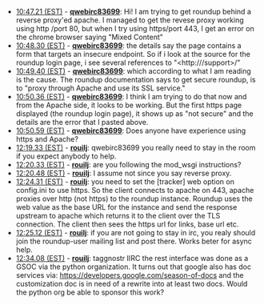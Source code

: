* <a href="#10:47.21" id="10:47.21">10:47.21 (EST)</a> - __[qwebirc83699](https://github.com/qwebirc83699)__: Hi! I am trying to get roundup behind a reverse proxy'ed apache. I managed to get the revese proxy working using http /port 80, but when I try using https/port 443, I get an error on the chrome browser saying "Mixed Content"
* <a href="#10:48.30" id="10:48.30">10:48.30 (EST)</a> - __[qwebirc83699](https://github.com/qwebirc83699)__: the details say the page contains a form that targets an insecure endpoint. So if i look at the source for the roundup login page, i see several references to "<http://<ip>/support>/"
* <a href="#10:49.40" id="10:49.40">10:49.40 (EST)</a> - __[qwebirc83699](https://github.com/qwebirc83699)__: which according to what I am reading is the cause. The roundup documentation says to get secure roundup, is to "proxy through Apache and use its SSL service."
* <a href="#10:50.36" id="10:50.36">10:50.36 (EST)</a> - __[qwebirc83699](https://github.com/qwebirc83699)__: I think I am trying to do that now and from the Apache side, it looks to be working. But the first https page displayed (the roundup login page), it shows up as "not secure" and the details are the error that I pasted above.
* <a href="#10:50.59" id="10:50.59">10:50.59 (EST)</a> - __[qwebirc83699](https://github.com/qwebirc83699)__: Does anyone have experience using https and Apache?
* <a href="#12:19.33" id="12:19.33">12:19.33 (EST)</a> - __[rouilj](https://github.com/rouilj)__: qwebirc83699 you really need to stay in the room if you expect anybody to help.
* <a href="#12:20.33" id="12:20.33">12:20.33 (EST)</a> - __[rouilj](https://github.com/rouilj)__: are you following the mod_wsgi instructions?
* <a href="#12:20.48" id="12:20.48">12:20.48 (EST)</a> - __[rouilj](https://github.com/rouilj)__: I assume not since you say reverse proxy.
* <a href="#12:24.31" id="12:24.31">12:24.31 (EST)</a> - __[rouilj](https://github.com/rouilj)__: you need to set the [tracker] web option on config.ini to use https. So the client connects to apache on 443, apache proxies over http (not https) to the roundup instance. Roundup uses the web value as the base URL for the instance and send the response upstream to apache which returns it to the client over the TLS connection. The client then sees the https url for links, base url etc.
* <a href="#12:25.12" id="12:25.12">12:25.12 (EST)</a> - __[rouilj](https://github.com/rouilj)__: if you are not going to stay in irc, you realy should join the roundup-user mailing list and post there. Works beter for async help.
* <a href="#12:34.08" id="12:34.08">12:34.08 (EST)</a> - __[rouilj](https://github.com/rouilj)__: taggnostr IIRC the rest interface was done as a GSOC via the python organization. It turns out that google also has doc services via: <https://developers.google.com/season-of-docs> and the customization doc is in need of a rewrite into at least two docs. Would the python org be able to sponsor this work?

